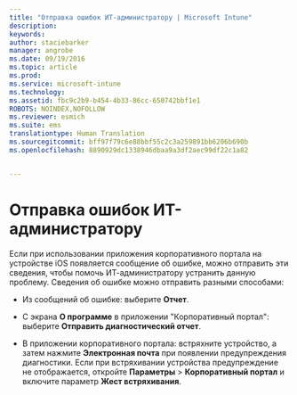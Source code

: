 ```yaml
---
title: "Отправка ошибок ИТ-администратору | Microsoft Intune"
description: 
keywords: 
author: staciebarker
manager: angrobe
ms.date: 09/19/2016
ms.topic: article
ms.prod: 
ms.service: microsoft-intune
ms.technology: 
ms.assetid: fbc9c2b9-b454-4b33-86cc-650742bbf1e1
ROBOTS: NOINDEX,NOFOLLOW
ms.reviewer: esmich
ms.suite: ems
translationtype: Human Translation
ms.sourcegitcommit: bff97f79c6e88bbf55c2c3a259891bb6206b690b
ms.openlocfilehash: 8890929dc1338946dbaa9a3df2aec99df22c1a82


---
```



# Отправка ошибок ИТ-администратору

Если при использовании приложения корпоративного портала на устройстве iOS появляется сообщение об ошибке, можно отправить эти сведения, чтобы помочь ИТ-администратору устранить данную проблему. Сведения об ошибке можно отправить разными способами:

-   Из сообщений об ошибке: выберите **Отчет**.

-   С экрана **О программе** в приложении "Корпоративный портал": выберите **Отправить диагностический отчет**.

-   В приложении корпоративного портала: встряхните устройство, а затем нажмите **Электронная почта** при появлении предупреждения диагностики. Если при встряхивании устройства предупреждение не отображается, откройте **Параметры** &gt; **Корпоративный портал** и включите параметр **Жест встряхивания**.





<!--HONumber=Sep16_HO3-->


